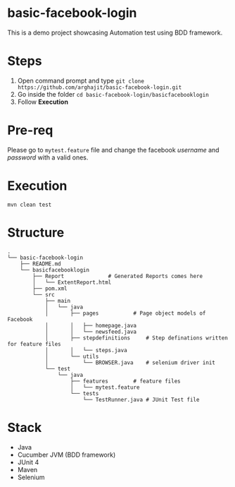 # basic-facebook-login
This is a demo project showcasing Automation test using BDD framework.


# Steps
1. Open command prompt and type `git clone https://github.com/arghajit/basic-facebook-login.git`
2. Go inside the folder `cd basic-facebook-login/basicfacebooklogin`
3. Follow **Execution**

# Pre-req
Please go to `mytest.feature` file and change the facebook *username* and *password* with a valid ones.

# Execution
```
mvn clean test
```

# Structure
```
.
└── basic-facebook-login
    ├── README.md
    └── basicfacebooklogin
        ├── Report				# Generated Reports comes here
        │   └── ExtentReport.html
        ├── pom.xml
        └── src
            ├── main
            │   └── java
            │       ├── pages			# Page object models of Facebook
            │       │   ├── homepage.java
            │       │   └── newsfeed.java
            │       ├── stepdefinitions		# Step definations written for feature files
            │       │   └── steps.java
            │       └── utils
            │           └── BROWSER.java	# selenium driver init
            └── test
                └── java
                    ├── features		# feature files 
                    │   └── mytest.feature
                    └── tests
                        └── TestRunner.java	# JUnit Test file
```

# Stack
* Java
* Cucumber JVM (BDD framework)
* JUnit 4
* Maven
* Selenium
